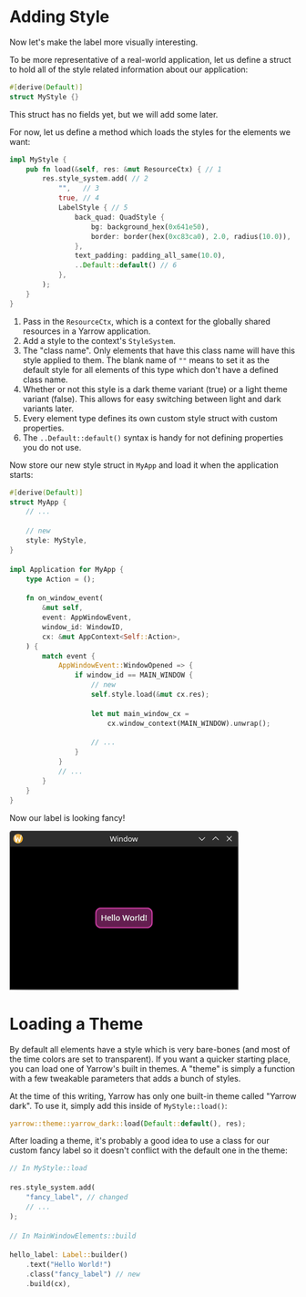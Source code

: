 # Adding Style

Now let's make the label more visually interesting.

To be more representative of a real-world application, let us define a struct to hold all of the style related information about our application:

```rust
#[derive(Default)]
struct MyStyle {}
```

This struct has no fields yet, but we will add some later.

For now, let us define a method which loads the styles for the elements we want:

```rust
impl MyStyle {
    pub fn load(&self, res: &mut ResourceCtx) { // 1
        res.style_system.add( // 2
            "",   // 3
            true, // 4
            LabelStyle { // 5
                back_quad: QuadStyle {
                    bg: background_hex(0x641e50),
                    border: border(hex(0xc83ca0), 2.0, radius(10.0)),
                },
                text_padding: padding_all_same(10.0),
                ..Default::default() // 6
            },
        );
    }
}
```

1. Pass in the `ResourceCtx`, which is a context for the globally shared resources in a Yarrow application.
2. Add a style to the context's `StyleSystem`.
3. The "class name". Only elements that have this class name will have this style applied to them. The blank name of `""` means to set it as the default style for all elements of this type which don't have a defined class name.
4. Whether or not this style is a dark theme variant (true) or a light theme variant (false). This allows for easy switching between light and dark variants later.
5. Every element type defines its own custom style struct with custom properties.
6. The `..Default::default()` syntax is handy for not defining properties you do not use.

Now store our new style struct in `MyApp` and load it when the application starts:

```rust
#[derive(Default)]
struct MyApp {
    // ...

    // new
    style: MyStyle,
}

impl Application for MyApp {
    type Action = ();

    fn on_window_event(
        &mut self,
        event: AppWindowEvent,
        window_id: WindowID,
        cx: &mut AppContext<Self::Action>,
    ) {
        match event {
            AppWindowEvent::WindowOpened => {
                if window_id == MAIN_WINDOW {
                    // new
                    self.style.load(&mut cx.res);

                    let mut main_window_cx =
                        cx.window_context(MAIN_WINDOW).unwrap();

                    // ...
                }
            }
            // ...
        }
    }
}
```

Now our label is looking fancy!

![Fancy Label](../img/adding_style_1.png)

# Loading a Theme

By default all elements have a style which is very bare-bones (and most of the time colors are set to transparent). If you want a quicker starting place, you can load one of Yarrow's built in themes. A "theme" is simply a function with a few tweakable parameters that adds a bunch of styles.

At the time of this writing, Yarrow has only one built-in theme called "Yarrow dark". To use it, simply add this inside of `MyStyle::load()`:

```rust
yarrow::theme::yarrow_dark::load(Default::default(), res);
```

After loading a theme, it's probably a good idea to use a class for our custom fancy label so it doesn't conflict with the default one in the theme:

```rust
// In MyStyle::load

res.style_system.add(
    "fancy_label", // changed
    // ...
);

// In MainWindowElements::build

hello_label: Label::builder()
    .text("Hello World!")
    .class("fancy_label") // new
    .build(cx),

```